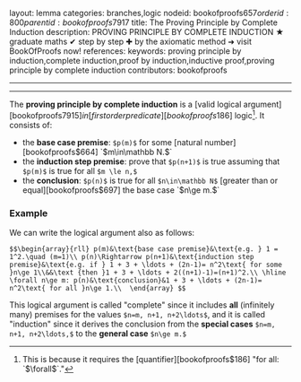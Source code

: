 layout: lemma
categories: branches,logic
nodeid: bookofproofs$657
orderid: 800
parentid: bookofproofs$7917
title: The Proving Principle by Complete Induction
description: PROVING PRINCIPLE BY COMPLETE INDUCTION ★ graduate maths ✔ step by step ✚ by the axiomatic method ➜ visit BookOfProofs now!
references: 
keywords: proving principle by induction,complete induction,proof by induction,inductive proof,proving principle by complete induction
contributors: bookofproofs

---


---

The **proving principle by complete induction** is a [valid logical argument][bookofproofs$7915] in [first order predicate][bookofproofs$186] logic[^1]. It consists of:

* the **base case premise**: `$p(m)$` for some [natural number][bookofproofs$664] `$m\in\mathbb N.$`
* the **induction step premise**:  prove that `$p(n+1)$` is true assuming that `$p(m)$` is true for all `$m \le n,$`
* the **conclusion**: `$p(n)$` is true for all `$n\in\mathbb N$` [greater than or equal][bookofproofs$697] the base case `$n\ge m.$` 

### Example

We can write the logical argument also as follows:

 `$$\begin{array}{rll}
p(m)&\text{base case premise}&\text{e.g. } 1 = 1^2.\quad (m=1)\\
p(n)\Rightarrow p(n+1)&\text{induction step premise}&\text{e.g. if } 1 + 3 + \ldots + (2n-1)= n^2\text{ for some }n\ge 1\\&&\text {then }1 + 3 + \ldots + 2((n+1)-1)=(n+1)^2.\\
\hline
\forall n\ge m: p(n)&\text{conclusion}&1 + 3 + \ldots + (2n-1)= n^2\text{ for all }n\ge 1.\\ 
\end{array} $$`

This logical argument is called "complete" since it includes __all__ (infinitely many) premises for the values `$n=m, n+1, n+2\ldots$`, and it is called "induction" since it derives the conclusion from the __special cases__ `$n=m, n+1, n+2\ldots,$` to the __general case__ `$n\ge m.$`


[^1]: This is because it requires the [quantifier][bookofproofs$186] "for all: `$\forall$`."
